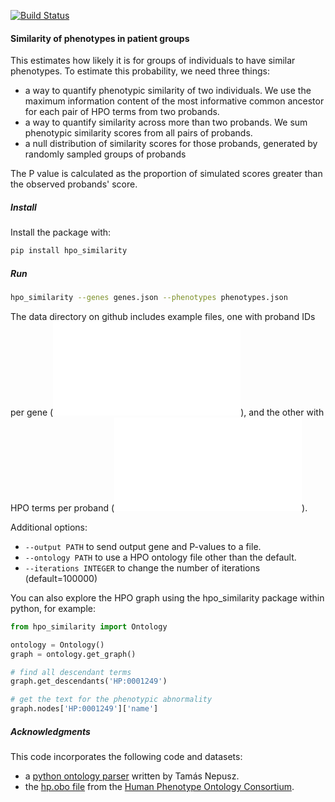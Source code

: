 [![Build Status](https://travis-ci.org/jeremymcrae/hpo_similarity.svg?branch=master)](https://travis-ci.org/jeremymcrae/hpo_similarity)

#### Similarity of phenotypes in patient groups
This estimates how likely it is for groups of individuals to have similar
phenotypes.  To estimate this probability, we need three things:
- a way to quantify phenotypic similarity of two individuals. We use the maximum
  information content of the most informative common ancestor for each pair of
  HPO terms from two probands.
- a way to quantify similarity across more than two probands. We sum phenotypic
  similarity scores from all pairs of probands.
- a null distribution of similarity scores for those probands, generated by
  randomly sampled groups of probands

The P value is calculated as the proportion of simulated scores greater than the
observed probands' score.

##### Install
Install the package with:
```sh
pip install hpo_similarity
```

##### Run
```sh
hpo_similarity --genes genes.json --phenotypes phenotypes.json
```
The data directory on github includes example files, one with proband IDs
per gene (![data/example_genes.json](data/example_genes.json)), and the other
with HPO terms per proband (![data/example_phenotypes.json](data/example_phenotypes.json)).

Additional options:
- `--output PATH` to send output gene and P-values to a file.
- `--ontology PATH` to use a HPO ontology file other than the default.
- `--iterations INTEGER` to change the number of iterations (default=100000)

You can also explore the HPO graph using the hpo_similarity package within
python, for example:
```python
from hpo_similarity import Ontology

ontology = Ontology()
graph = ontology.get_graph()

# find all descendant terms
graph.get_descendants('HP:0001249')

# get the text for the phenotypic abnormality
graph.nodes['HP:0001249']['name']
```

##### Acknowledgments
  This code incorporates the following code and datasets:
  - a [python ontology parser](https://github.com/ntamas/gfam/blob/master/gfam/go/obo.py)
    written by Tamás Nepusz.
  - the [hp.obo file](http://purl.obolibrary.org/obo/hp.obo) from the
    [Human Phenotype Ontology Consortium](http://human-phenotype-ontology.org/).
